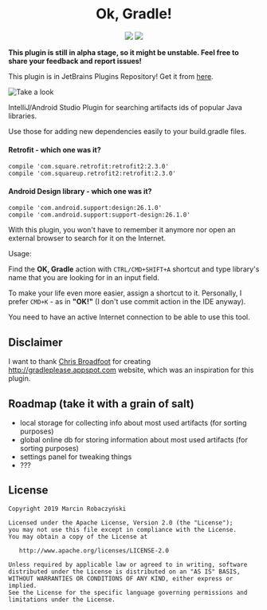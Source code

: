 
<h1 align="center">Ok, Gradle!</h1>
<p align="center">
  <img src="https://img.shields.io/badge/version-0.3.1-blue"/>
  <img src="https://img.shields.io/github/workflow/status/scana/ok-gradle/Java%20CI"/>
</p>


**This plugin is still in alpha stage, so it might be unstable. Feel free to share your feedback and report issues!**

This plugin is in JetBrains Plugins Repository! Get it from [here](https://plugins.jetbrains.com/plugin/10102-ok-gradle-).


![Take a look](images/look_and_feel.gif)

IntelliJ/Android Studio Plugin for searching artifacts ids of popular Java libraries.

Use those for adding new dependencies easily to your build.gradle files.

#### Retrofit - which one was it?
```
compile 'com.square.retrofit:retrofit2:2.3.0'
compile 'com.squareup.retrofit2:retrofit:2.3.0'
```

#### Android Design library - which one was it?
```
compile 'com.android.support:design:26.1.0'
compile 'com.android.support:support-design:26.1.0'
```

With this plugin, you won't have to remember it anymore nor open an external browser to search for it on the Internet.

Usage:

Find the **OK, Gradle** action  with `CTRL/CMD+SHIFT+A` shortcut and type library's name that you are looking for in an input field.

To make your life even more easier, assign a shortcut to it. Personally, I prefer `CMD+K` - as in **"OK!"** (I don't use commit action in the IDE anyway).

You need to have an active Internet connection to be able to use this tool.

## Disclaimer
I want to thank <a href="https://chrisbroadfoot.id.au">Chris Broadfoot</a> for creating <a href="http://gradleplease.appspot.com">http://gradleplease.appspot.com</a> website, which was an inspiration for this plugin.

## Roadmap (take it with a grain of salt)
- local storage for collecting info about most used artifacts (for sorting purposes)
- global online db for storing information about most used artifacts (for sorting purposes)
- settings panel for tweaking things 
- ???

## License
```
Copyright 2019 Marcin Robaczyński

Licensed under the Apache License, Version 2.0 (the "License");
you may not use this file except in compliance with the License.
You may obtain a copy of the License at

   http://www.apache.org/licenses/LICENSE-2.0

Unless required by applicable law or agreed to in writing, software
distributed under the License is distributed on an "AS IS" BASIS,
WITHOUT WARRANTIES OR CONDITIONS OF ANY KIND, either express or implied.
See the License for the specific language governing permissions and
limitations under the License.
```

